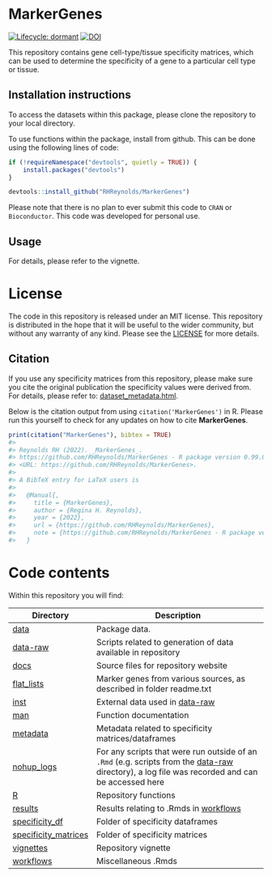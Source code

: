 
<!-- README.md is generated from README.Rmd. Please edit that file -->
# MarkerGenes

<!-- badges: start -->
[![Lifecycle: dormant](https://img.shields.io/badge/lifecycle-dormant-blue.svg)](https://www.tidyverse.org/lifecycle/#dormant) [![DOI](https://zenodo.org/badge/183661929.svg)](https://zenodo.org/badge/latestdoi/183661929) <!-- badges: end -->

This repository contains gene cell-type/tissue specificity matrices, which can be used to determine the specificity of a gene to a particular cell type or tissue.

## Installation instructions

To access the datasets within this package, please clone the repository to your local directory.

To use functions within the package, install from github. This can be done using the following lines of code:

``` r
if (!requireNamespace("devtools", quietly = TRUE)) {
    install.packages("devtools")
}

devtools::install_github("RHReynolds/MarkerGenes")
```

Please note that there is no plan to ever submit this code to `CRAN` or `Bioconductor`. This code was developed for personal use.

## Usage

For details, please refer to the vignette.

# License

The code in this repository is released under an MIT license. This repository is distributed in the hope that it will be useful to the wider community, but without any warranty of any kind. Please see the [LICENSE](https://github.com/RHReynolds/MarkerGenes/tree/master/LICENSE.md) for more details.

## Citation

If you use any specificity matrices from this repository, please make sure you cite the original publication the specificity values were derived from. For details, please refer to: [dataset\_metadata.html](https://rhreynolds.github.io/MarkerGenes/articles/articles/dataset_metadata.html).

Below is the citation output from using `citation('MarkerGenes')` in R. Please run this yourself to check for any updates on how to cite **MarkerGenes**.

``` r
print(citation("MarkerGenes"), bibtex = TRUE)
#> 
#> Reynolds RH (2022). _MarkerGenes_.
#> https://github.com/RHReynolds/MarkerGenes - R package version 0.99.0,
#> <URL: https://github.com/RHReynolds/MarkerGenes>.
#> 
#> A BibTeX entry for LaTeX users is
#> 
#>   @Manual{,
#>     title = {MarkerGenes},
#>     author = {Regina H. Reynolds},
#>     year = {2022},
#>     url = {https://github.com/RHReynolds/MarkerGenes},
#>     note = {https://github.com/RHReynolds/MarkerGenes - R package version 0.99.0},
#>   }
```

# Code contents

Within this repository you will find:

<table>
<colgroup>
<col width="11%" />
<col width="88%" />
</colgroup>
<thead>
<tr class="header">
<th>Directory</th>
<th>Description</th>
</tr>
</thead>
<tbody>
<tr class="odd">
<td><a href="https://github.com/RHReynolds/MarkerGenes/tree/master/data">data</a></td>
<td>Package data.</td>
</tr>
<tr class="even">
<td><a href="https://github.com/RHReynolds/MarkerGenes/tree/master/data-raw">data-raw</a></td>
<td>Scripts related to generation of data available in repository</td>
</tr>
<tr class="odd">
<td><a href="https://github.com/RHReynolds/MarkerGenes/tree/master/docs">docs</a></td>
<td>Source files for repository website</td>
</tr>
<tr class="even">
<td><a href="https://github.com/RHReynolds/MarkerGenes/tree/master/flat_lists">flat_lists</a></td>
<td>Marker genes from various sources, as described in folder readme.txt</td>
</tr>
<tr class="odd">
<td><a href="https://github.com/RHReynolds/MarkerGenes/tree/master/inst">inst</a></td>
<td>External data used in <a href="https://github.com/RHReynolds/MarkerGenes/tree/master/data-raw">data-raw</a></td>
</tr>
<tr class="even">
<td><a href="https://github.com/RHReynolds/MarkerGenes/tree/master/man">man</a></td>
<td>Function documentation</td>
</tr>
<tr class="odd">
<td><a href="https://github.com/RHReynolds/MarkerGenes/tree/master/metadata">metadata</a></td>
<td>Metadata related to specificity matrices/dataframes</td>
</tr>
<tr class="even">
<td><a href="https://github.com/RHReynolds/MarkerGenes/tree/master/nohup_logs">nohup_logs</a></td>
<td>For any scripts that were run outside of an <code>.Rmd</code> (e.g. scripts from the <a href="https://github.com/RHReynolds/MarkerGenes/tree/master/data-raw">data-raw</a> directory), a log file was recorded and can be accessed here</td>
</tr>
<tr class="odd">
<td><a href="https://github.com/RHReynolds/MarkerGenes/tree/master/R">R</a></td>
<td>Repository functions</td>
</tr>
<tr class="even">
<td><a href="https://github.com/RHReynolds/MarkerGenes/tree/master/results">results</a></td>
<td>Results relating to .Rmds in <a href="https://github.com/RHReynolds/MarkerGenes/tree/master/workflows">workflows</a></td>
</tr>
<tr class="odd">
<td><a href="https://github.com/RHReynolds/MarkerGenes/tree/master/specificity_df">specificity_df</a></td>
<td>Folder of specificity dataframes</td>
</tr>
<tr class="even">
<td><a href="https://github.com/RHReynolds/MarkerGenes/tree/master/specificity_matrices">specificity_matrices</a></td>
<td>Folder of specificity matrices</td>
</tr>
<tr class="odd">
<td><a href="https://github.com/RHReynolds/MarkerGenes/tree/master/vignettes">vignettes</a></td>
<td>Repository vignette</td>
</tr>
<tr class="even">
<td><a href="https://github.com/RHReynolds/MarkerGenes/tree/master/workflows">workflows</a></td>
<td>Miscellaneous .Rmds</td>
</tr>
</tbody>
</table>
